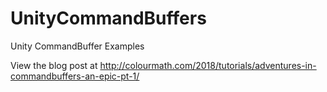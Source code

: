 # UnityCommandBuffers
Unity CommandBuffer Examples

View the blog post at http://colourmath.com/2018/tutorials/adventures-in-commandbuffers-an-epic-pt-1/
